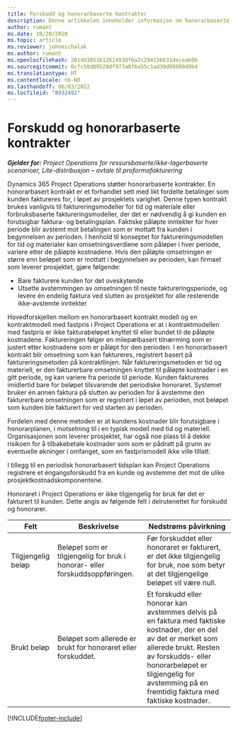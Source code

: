 ```yaml
---
title: Forskudd og honorarbaserte kontrakter
description: Denne artikkelen inneholder informasjon om honorarbaserte kontraktmodeller og forskudd i Project Operations.
author: rumant
ms.date: 10/20/2020
ms.topic: article
ms.reviewer: johnmichalak
ms.author: rumant
ms.openlocfilehash: 201dd1651b12614930f6a2c294156b31deceab0b
ms.sourcegitcommit: 6cfc50d89528df977a8f6a55c1ad39d99800d9b4
ms.translationtype: HT
ms.contentlocale: nb-NO
ms.lasthandoff: 06/03/2022
ms.locfileid: "8932492"
---
```

# <a name="advances-and-retainer-based-contracts"></a>Forskudd og honorarbaserte kontrakter


_**Gjelder for:** Project Operations for ressursbaserte/ikke-lagerbaserte scenarioer, Lite-distribusjon – avtale til proformafakturering_

Dynamics 365 Project Operations støtter honorarbaserte kontrakter. En honorarbasert kontrakt er et forhandlet sett med likt fordelte betalinger som kunden faktureres for, i løpet av prosjektets varighet. Denne typen kontrakt brukes vanligvis til faktureringsmodeller for tid og materiale eller forbruksbaserte faktureringsmodeller, der det er nødvendig å gi kunden en forutsigbar faktura- og betalingsplan. Faktiske påløpte inntekter for hver periode blir avstemt mot betalingen som er mottatt fra kunden i begynnelsen av perioden. I henhold til konseptet for faktureringsmodellen for tid og materialer kan omsetningsverdiene som påløper i hver periode, variere etter de påløpte kostnadene. Hvis den påløpte omsetningen er større enn beløpet som er mottatt i begynnelsen av perioden, kan firmaet som leverer prosjektet, gjøre følgende:

- Bare fakturere kunden for det oveskytende 
- Utsette avstemmingen av omsetningen til neste faktureringsperiode, og levere én endelig faktura ved slutten av prosjektet for alle resterende ikke-avstemte inntekter

Hovedforskjellen mellom en honorarbasert kontrakt modell og en kontraktmodell med fastpris i Project Operations er at i kontraktmodellen med fastpris er ikke fakturabeløpet knyttet til eller bundet til de påløpte kostnadene. Faktureringen følger en milepælbasert tilnærming som er justert etter kostnadene som er påløpt for den perioden. I en honorarbasert kontrakt blir omsetning som kan faktureres, registrert basert på faktureringsmetoden på kontraktlinjen. Når faktureringsmetoden er tid og materiell, er den fakturerbare omsetningen knyttet til påløpte kostnader i en gitt periode, og kan variere fra periode til periode. Kunden faktureres imidlertid bare for beløpet tilsvarende det periodiske honoraret. Systemet bruker en annen faktura på slutten av perioden for å avstemme den fakturerbare omsetningen som er registrert i løpet av perioden, mot beløpet som kunden ble fakturert for ved starten av perioden.

Fordelen med denne metoden er at kundens kostnader blir forutsigbare i honorarplanen, i motsetning til i en typisk modell med tid og materiell. Organisasjonen som leverer prosjektet, har også noe plass til å dekke risikoen for å tilbakebetale kostnader som som er pådratt på grunn av eventuelle økninger i omfanget, som en fastprismodell ikke ville tillatt.

I tillegg til en periodisk honorarbasert tidsplan kan Project Operations registrere et éngangsforskudd fra en kunde og avstemme det mot de ulike prosjektkostnadskomponentene.

Honoraret i Project Operations er ikke tilgjengelig for bruk før det er fakturert til kunden. Dette angis av følgende felt i delrutenettet for forskudd og honorarer.

| Felt | Beskrivelse | Nedstrøms påvirkning |
| --- | --- | --- |
| Tilgjengelig beløp | Beløpet som er tilgjengelig for bruk i honorar- eller forskuddsoppføringen. | Før forskuddet eller honoraret er fakturert, er det ikke tilgjengelig for bruk, noe som betyr at det tilgjengelige beløpet vil være null. |
| Brukt beløp | Beløpet som allerede er brukt for honoraret eller forskuddet. | Et forskudd eller honorar kan avstemmes delvis på en faktura med faktiske kostnader, der en del av det er merket som allerede brukt. Resten av forskudds- eller honorarbeløpet er tilgjengelig for avstemming på en fremtidig faktura med faktiske kostnader. |


[!INCLUDE[footer-include](../../includes/footer-banner.md)]